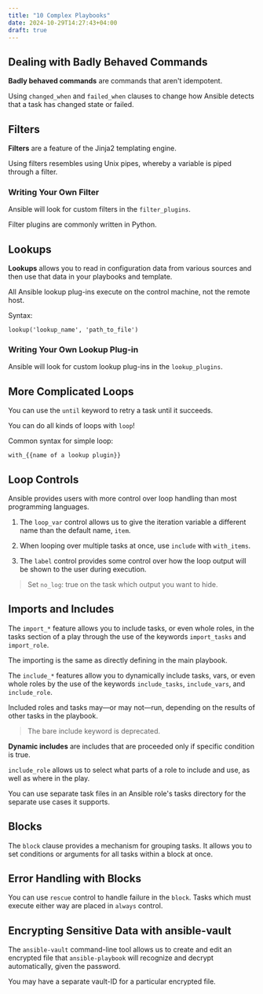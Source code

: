 ```yaml
---
title: "10 Complex Playbooks"
date: 2024-10-29T14:27:43+04:00
draft: true
---
```


## Dealing with Badly Behaved Commands

**Badly behaved commands** are commands that aren't idempotent.

Using `changed_when` and `failed_when` clauses to change
how Ansible detects that a task has changed state or failed.

## Filters

**Filters** are a feature of the Jinja2 templating engine.

Using filters resembles using Unix pipes,
whereby a variable is piped through a filter.

### Writing Your Own Filter

Ansible will look for custom filters in the `filter_plugins`.

Filter plugins are commonly written in Python.

## Lookups

**Lookups** allows you to read in configuration data from various sources
and then use that data in your playbooks and template.

All Ansible lookup plug-ins execute on the control machine, not the remote host.

Syntax:

```
lookup('lookup_name', 'path_to_file')
```

### Writing Your Own Lookup Plug-in

Ansible will look for custom lookup plug-ins in the `lookup_plugins`.

## More Complicated Loops

You can use the `until` keyword to retry a task until it succeeds.

You can do all kinds of loops with `loop`!

Common syntax for simple loop:

```
with_{{name of a lookup plugin}}
```

## Loop Controls

Ansible provides users with more control over loop handling
than most programming languages.

1. The `loop_var` control allows us to give the iteration variable
   a different name than the default name, `item`.

2. When looping over multiple tasks at once, use `include` with `with_items`.

3. The `label` control provides some control over how
   the loop output will be shown to the user during execution.

> Set `no_log`: true on the task which
> output you want to hide.

## Imports and Includes

The `import_*` feature allows you to include tasks, or even whole roles,
in the tasks section of a play through the
use of the keywords `import_tasks` and `import_role`.

The importing is the same as directly defining in the main playbook.

The `include_*` features allow you to dynamically
include tasks, vars, or even whole roles by the
use of the keywords `include_tasks`, `include_vars`, and `include_role`.

Included roles and tasks may—or may not—run,
depending on the results of other tasks in the playbook.

> The bare include keyword is deprecated.

**Dynamic includes** are includes that are proceeded
only if specific condition is true.

`include_role` allows us to select what parts of a role
to include and use, as well as where in the play.

You can use separate task files in an Ansible role's tasks directory
for the separate use cases it supports.

## Blocks

The `block` clause provides a mechanism for grouping tasks.
It allows you to set conditions or arguments
for all tasks within a block at once.

## Error Handling with Blocks

You can use `rescue` control to handle failure in the `block`.
Tasks which must execute either way are placed in `always` control.

## Encrypting Sensitive Data with ansible-vault

The `ansible-vault` command-line tool allows us to create and edit an
encrypted file that `ansible-playbook` will recognize and decrypt
automatically, given the password.

You may have a separate vault-ID for a particular encrypted file.
